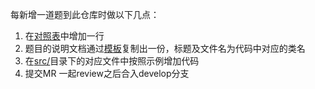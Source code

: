 每新增一道题到此仓库时做以下几点：

1. 在[对照表](https://github.com/actor1996/CodingFusion/blob/develop/%E5%AF%B9%E7%85%A7%E8%A1%A8.md)中增加一行
2. 题目的说明文档通过[模板](https://github.com/actor1996/CodingFusion/blob/develop/%E6%A8%A1%E6%9D%BF.md)复制出一份，标题及文件名为代码中对应的类名
3. 在[src/](https://github.com/actor1996/CodingFusion/tree/develop/src)目录下的对应文件中按照示例增加代码
4. 提交MR 一起review之后合入develop分支

